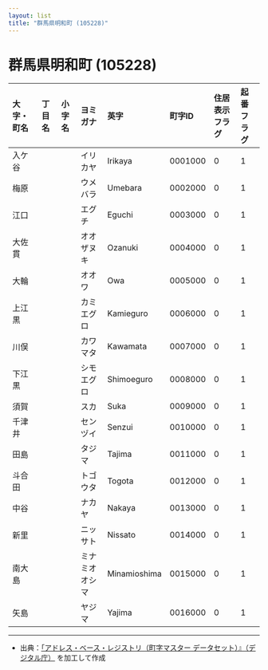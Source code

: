 ```yaml
---
layout: list
title: "群馬県明和町 (105228)"
---
```


# 群馬県明和町 (105228)

| 大字・町名 | 丁目名 | 小字名 | ヨミガナ | 英字 | 町字ID | 住居表示フラグ | 起番フラグ |
|:---|:---|:---|:---|:---|:---|:---|:---|
| 入ケ谷 |  |  | イリカヤ   | Irikaya | 0001000 | 0 | 1 |
| 梅原 |  |  | ウメバラ   | Umebara | 0002000 | 0 | 1 |
| 江口 |  |  | エグチ   | Eguchi | 0003000 | 0 | 1 |
| 大佐貫 |  |  | オオザヌキ   | Ozanuki | 0004000 | 0 | 1 |
| 大輪 |  |  | オオワ   | Owa | 0005000 | 0 | 1 |
| 上江黒 |  |  | カミエグロ   | Kamieguro | 0006000 | 0 | 1 |
| 川俣 |  |  | カワマタ   | Kawamata | 0007000 | 0 | 1 |
| 下江黒 |  |  | シモエグロ   | Shimoeguro | 0008000 | 0 | 1 |
| 須賀 |  |  | スカ   | Suka | 0009000 | 0 | 1 |
| 千津井 |  |  | センヅイ   | Senzui | 0010000 | 0 | 1 |
| 田島 |  |  | タジマ   | Tajima | 0011000 | 0 | 1 |
| 斗合田 |  |  | トゴウタ   | Togota | 0012000 | 0 | 1 |
| 中谷 |  |  | ナカヤ   | Nakaya | 0013000 | 0 | 1 |
| 新里 |  |  | ニッサト   | Nissato | 0014000 | 0 | 1 |
| 南大島 |  |  | ミナミオオシマ   | Minamioshima | 0015000 | 0 | 1 |
| 矢島 |  |  | ヤジマ   | Yajima | 0016000 | 0 | 1 |

---

- 出典：[「アドレス・ベース・レジストリ（町字マスター データセット）』（デジタル庁）](https://www.digital.go.jp/policies/base_registry_address/) を加工して作成